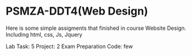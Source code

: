 # PSMZA-DDT4(Web Design)
Here is some simple assigments that finished in course Website Design.
Including html, css, Js, Jquery


Lab Task: 5
Project: 2
Exam Preparation Code: few
